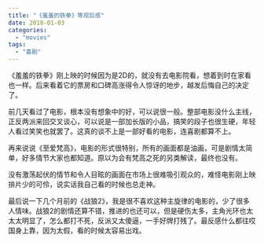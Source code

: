 ```yaml
---
title: "《羞羞的铁拳》等观后感"
date: 2018-01-03
categories: 
  - "movies"
tags: 
  - "喜剧"
---
```


《羞羞的铁拳》刚上映的时候因为是2D的，就没有去电影院看，想着到时在家看也一样。后来看着它的票房和口碑高涨得令人惊讶的地步，越发后悔自己的决定了。

前几天看过了电影，根本没有想象中的好，可以说很一般。整部电影没什么主线，正反两派来回交叉谈心，可以说是一部加长版的小品，搞笑的段子也很生硬，年轻人看过笑笑也就罢了。这真的谈不上是一部好看的电影，连喜剧都算不上。

再来说说《至爱梵高》，电影的形式很特别，所有的画面都是油画，可是剧情太简单，好多情节大家也都知道。原以为会有梵高之死的另类解读，最终也没有。

没有激荡起伏的情节和令人目眩的画面在市场上很难吸引观众的，难怪电影刚上映排片少的可伶，说实话我自己看的时候也总走神。

最后说一下几个月前的《战狼2》，我是很不喜欢这种主旋律的电影的，少了很多人情味。战狼2的剧情还算不错，推进的也还可以，但是硬伤太多，主角光环也太太太明显了，怎么都打不死，反派又太傻逼，一手好牌打残了。最反感什么都往哎国身上靠，因为太假，看的时候太容易出戏。
